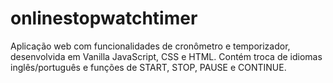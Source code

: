 # onlinestopwatchtimer
Aplicação web com funcionalidades de cronômetro e temporizador, desenvolvida em Vanilla JavaScript, CSS e HTML.
Contém troca de idiomas inglês/português e funções de START, STOP, PAUSE e CONTINUE.
